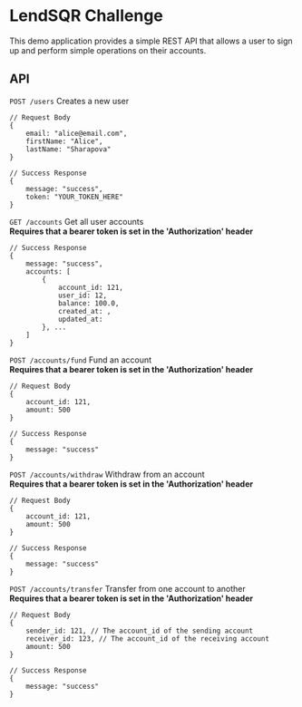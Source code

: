 # LendSQR Challenge

This demo application provides a simple REST API that allows a user to sign up and perform simple operations on their accounts.

## API

`POST /users`
Creates a new user
```
// Request Body
{
    email: "alice@email.com",
    firstName: "Alice",
    lastName: "Sharapova"
}

// Success Response
{
    message: "success",
    token: "YOUR_TOKEN_HERE"
}
```

`GET /accounts`
Get all user accounts  
**Requires that a bearer token is set in the 'Authorization' header**
```
// Success Response
{
    message: "success",
    accounts: [
        {
            account_id: 121,
            user_id: 12,
            balance: 100.0,
            created_at: ,
            updated_at: 
        }, ...
    ]
}
```

`POST /accounts/fund`
Fund an account  
**Requires that a bearer token is set in the 'Authorization' header**
```
// Request Body
{
    account_id: 121,
    amount: 500
}

// Success Response
{
    message: "success"
}
```

`POST /accounts/withdraw`
Withdraw from an account  
**Requires that a bearer token is set in the 'Authorization' header**
```
// Request Body
{
    account_id: 121,
    amount: 500
}

// Success Response
{
    message: "success"
}
```

`POST /accounts/transfer`
Transfer from one account to another  
**Requires that a bearer token is set in the 'Authorization' header**
```
// Request Body
{
    sender_id: 121, // The account_id of the sending account
    receiver_id: 123, // The account_id of the receiving account
    amount: 500
}

// Success Response
{
    message: "success"
}
```